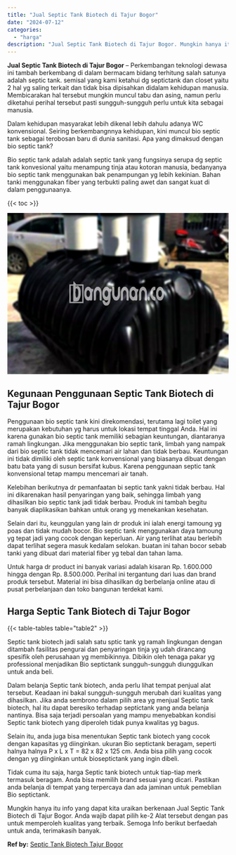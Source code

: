 ```yaml
---
title: "Jual Septic Tank Biotech di Tajur Bogor"
date: "2024-07-12"
categories: 
  - "harga"
description: "Jual Septic Tank Biotech di Tajur Bogor. Mungkin hanya itu info yang dapat kita uraikan berkenaan Jual Septic Tank Biotech di Tajur Bogor. Anda wajib dapat p..."
---
```


**Jual Septic Tank Biotech di Tajur Bogor** – Perkembangan teknologi dewasa ini tambah berkembang di dalam bermacam bidang terhitung salah satunya adalah septic tank. semisal yang kami ketahui dg septictank dan closet yaitu 2 hal yg saling terkait dan tidak bisa dipisahkan didalam kehidupan manusia. Membicarakan hal tersebut mungkin muncul tabu dan asing, namun perlu diketahui perihal tersebut pasti sungguh-sungguh perlu untuk kita sebagai manusia.

Dalam kehidupan masyarakat lebih dikenal lebih dahulu adanya WC konvensional. Seiring berkembangnnya kehidupan, kini muncul bio septic tank sebagai terobosan baru di dunia sanitasi. Apa yang dimaksud dengan bio septic tank?

Bio septic tank adalah adalah septic tank yang fungsinya serupa dg septic tank konvesional yaitu menampung tinja atau kotoran manusia, bedanyanya bio septic tank menggunakan bak penampungan yg lebih kekinian. Bahan tanki menggunakan fiber yang terbukti paling awet dan sangat kuat di dalam penggunaanya.

{{< toc >}}

![Jual Septic Tank Biotech di Tajur Bogor](/images/jual-bio-septictank-24.png)

## Kegunaan Penggunaan Septic Tank Biotech di Tajur Bogor

Penggunaan bio septic tank kini direkomendasi, terutama lagi toilet yang merupakan kebutuhan yg harus untuk lokasi tempat tinggal Anda. Hal ini karena gunakan bio septic tank memiliki sebagian keuntungan, diantaranya ramah lingkungan. Jika menggunakan bio septic tank, limbah yang nampak dari bio septic tank tidak mencemari air lahan dan tidak berbau. Keuntungan ini tidak dimiliki oleh septic tank konvensional yang biasanya dibuat dengan batu bata yang di susun bersifat kubus. Karena penggunaan septic tank konvensional tetap mampu mencemari air tanah.

Kelebihan berikutnya dr pemanfaatan bi septic tank yakni tidak berbau. Hal ini dikarenakan hasil penyaringan yang baik, sehingga limbah yang dihasilkan bio septic tank jadi tidak berbau. Produk ini tambah begitu banyak diaplikasikan bahkan untuk orang yg menekankan kesehatan.

Selain dari itu, keunggulan yang lain dr produk ini ialah energi tamoung yg poas dan tidak mudah bocor. Bio septic tank menggunakan daya tamoung yg tepat jadi yang cocok dengan keperluan. Air yang terlihat atau berlebih dapat terlihat segera masuk kedalam selokan. buatan ini tahan bocor sebab tanki yang dibuat dari material fiber yg tebal dan tahan lama.

Untuk harga dr product ini banyak variasi adalah kisaran Rp. 1.600.000 hingga dengan Rp. 8.500.000. Perihal ini tergantung dari luas dan brand produk tersebut. Material ini bisa dihasilkan dg berbelanja online atau di pusat perbelanjaan dan toko bangunan terdekat kami.

## Harga Septic Tank Biotech di Tajur Bogor

{{< table-tables table="table2" >}}

Septic tank biotech jadi salah satu sptic tank yg ramah lingkungan dengan ditambah fasilitas pengurai dan penyaringan tinja yg udah dirancang spesifik oleh perusahaan yg membikinnya. Dibikin oleh tenaga pakar yg professional menjadikan Bio septictank sungguh-sungguh diunggulkan untuk anda beli.

Dalam belanja Septic tank biotech, anda perlu lihat tempat penjual alat tersebut. Keadaan ini bakal sungguh-sungguh merubah dari kualitas yang dihasilkan. Jika anda sembrono dalam pilih area yg menjual Septic tank biotech, hal itu dapat beresiko terhadap septictank yang anda belanja nantinya. Bisa saja terjadi persoalan yang mampu menyebabkan kondisi Septic tank biotech yang diperoleh tidak punya kwalitas yg bagus.

Selain itu, anda juga bisa menentukan Septic tank biotech yang cocok dengan kapasitas yg diinginkan. ukuran Bio septictank beragam, seperti halnya halnya P x L x T = 82 x 82 x 125 cm. Anda bisa pilih yang cocok dengan yg diinginkan untuk bioseptictank yang ingin dibeli.

Tidak cuma itu saja, harga Septic tank biotech untuk tiap-tiap merk termasuk beragam. Anda bisa memilih brand sesuai yang dicari. Pastikan anda belanja di tempat yang terpercaya dan ada jaminan untuk pemeblian Bio septictank.

Mungkin hanya itu info yang dapat kita uraikan berkenaan Jual Septic Tank Biotech di Tajur Bogor. Anda wajib dapat pilih ke-2 Alat tersebut dengan pas untuk memperoleh kualitas yang terbaik. Semoga Info berikut berfaedah untuk anda, terimakasih banyak.

**Ref by:** [Septic Tank Biotech Tajur Bogor](https://id.wikipedia.org/wiki/Septic)
